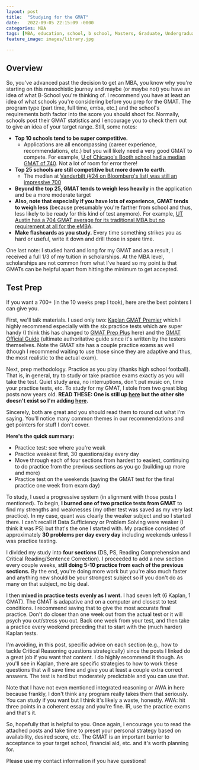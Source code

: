 ```yaml
---
layout: post
title:  "Studying for the GMAT"
date:   2022-09-05 22:15:09 -0000
categories: MBA
tags: [MBA, education, school, b school, Masters, Graduate, Undergraduate]
feature_image: images/library.jpg

---
```

## Overview
So, you've advanced past the decision to get an MBA, you know why you're starting on this masochistic journey and maybe (or maybe not) you have an idea of what B-School you're thinking of.  I recommend you have at least an idea of what schools you're considering before you prep for the GMAT. <!--more--> The program type (part time, full time, emba, etc.) and the school's requirements both factor into the score you should shoot for.  Normally, schools post their GMAT statistics and I encourage you to check them out to give an idea of your target range.  Still, some notes:

* **Top 10 schools tend to be super competitive.**
    * Applications are all encompassing (career experience, recommendations, etc.) but you will likely need a very good GMAT to compete.  For example, [U of Chicago's Booth  school had a median GMAT of 740][uofc]. Not a lot of room for error there!
* **Top 25 schools are still competitive but more down to earth.**
    * The median at [Vanderbilt (#24 on Bloomberg's list) was still an impressive 700][vandy]
* **Beyond the top 25, GMAT tends to weigh less heavily** in the application and be a more moderate target
* **Also, note that especially if you have lots of experience, GMAT tends to weigh less** (because presumably you're farther from school and thus, less likely to be ready for this kind of test anymore). For example, [UT Austin has a 704 GMAT average for its traditional MBA but no requirement at all for the eMBA][ut].
* **Make flashcards as you study.**  Every time something strikes you as hard or useful, write it down and drill those in spare time.

One last note: I studied hard and long for my GMAT and as a result, I received a full 1/3 of my tuition in scholarships.  At the MBA level, scholarships are not common from what I've heard so my point is that GMATs can be helpful apart from hitting the minimum to get accepted.

## Test Prep
If you want a 700+ (in the 10 weeks prep I took), here are the best pointers I can give you.

First, we'll talk materials.  I used only two: [Kaplan GMAT Premier][kaplan] which I highly recommend especially with the six practice tests which are super handy (I think this has changed to [GMAT Prep Plus][gpp] here) and the [GMAT Official Guide][gmatog] (ultimate authoritative guide since it's written by the testers themselves.  Note the GMAT site has a couple practice exams as well (though I recommend waiting to use those since they are adaptive and thus, the most realistic to the actual exam).

Next, prep methodology.  Practice as you play (thanks high school football).  That is, in general, try to study or take practice exams exactly as you will take the test.  Quiet study area, no interruptions, don't put music on, time your practice tests, etc.  To study for my GMAT, I stole from two great blog posts now years old. **READ THESE: One is still up [here][post1] but the other site doesn't exist so I'm adding [here](/seven_timelines/reference_pages/ursula_post_archive.html)**. 

Sincerely, both are great and you should read them to round out what I'm saying.  You'll notice many common themes in our recommendations and get pointers for stuff I don't cover.

**Here's the quick summary:**
* Practice test: see where you're weak
* Practice weakest first, 30 questions/day every day
* Move through each of four sections from hardest to easiest, continuing to do practice from the previous sections as you go (building up more and more)
* Practice test on the weekends (saving the GMAT test for the final practice one week from exam day)

To study, I used a progressive system (in alignment with those posts I mentioned).  To begin, **I burned one of two practice tests from GMAT** to find my strengths and weaknesses (my other test was saved as my very last practice).  In my case, quant was clearly the weaker subject and so I started there.  I can't recall if Data Sufficiency or Problem Solving were weaker (I think it was PS) but that's the one I started with.  My practice consisted of approximately **30 problems per day every day** including weekends unless I was practice testing.  

I divided my study into **four sections** (DS, PS, Reading Comprehension and Critical Reading/Sentence Correction).  I proceeded to add a new section every couple weeks, **still doing 5-10 practice from each of the previous sections.**  By the end, you're doing more work but you're also much faster and anything new should be your strongest subject so if you don't do as many on that subject, no big deal.

I then **mixed in practice tests evenly as I went.**  I had seven left (6 Kaplan, 1 GMAT).  The GMAT is adapative and on a computer and closest to test conditions.  I recommend saving that to give the most accurate final practice.  Don't do closer than one week out from the actual test or it will psych you out/stress you out.  Back one week from your test, and then take a practice every weekend preceding that to start with the (much harder) Kaplan tests.

I'm avoiding, in this post, specific advice on each section (e.g., how to tackle Critical Reasoning questions strategically) since the posts I linked do a great job if you want that content.  I do highly recommend it though.  As you'll see in Kaplan, there are specific strategies to how to work these questions that will save time and give you at least a couple extra correct answers.  The test is hard but moderately predictable and you can use that.

Note that I have not even mentioned integrated reasoning or AWA in here because frankly, I don't think any program really takes them that seriously.  You can study if you want but I think it's likely a waste, honestly.  AWA: hit three points in a coherent essay and you're fine.  IR, use the practice exams and that's it.

So, hopefully that is helpful to you.  Once again, I encourage you to read the attached posts and take time to preset your personal strategy based on availability, desired score, etc.  The GMAT is an important barrier to acceptance to your target school, financial aid, etc. and it's worth planning for.

Please use my contact information if you have questions!

[kaplan]: https://www.amazon.com/GMAT-Premier-2017-Practice-Tests/dp/1506203213/ref=sr_1_4?crid=1RPQDQ8ALTHKQ&keywords=kaplan+gmat+premier&qid=1662438013&sprefix=kaplan+gmat+premier%2Caps%2C112&sr=8-4
[gpp]: https://www.amazon.com/GMAT-Prep-Plus-2022-2023-Strategies-dp-1506277233/dp/1506277233/ref=dp_ob_title_bk
[gmatog]: https://www.amazon.com/GMAT-Official-Guide-2022-Bundle/dp/1119794013/ref=sr_1_1?keywords=gmat+official+guide&qid=1662438128&s=books&sprefix=gmat+offic%2Cstripbooks%2C102&sr=1-1
[uofc]: https://www.chicagobooth.edu/mba/full-time/admissions/class-profile
[vandy]: https://business.vanderbilt.edu/mba/class-profile/
[ut]: https://fortune.com/education/business/mba/rankings/university-of-texas-austin-mccombs/
[post1]: https://www.beatthegmat.com/720-96th-percentile-how-i-beat-the-gmat-t13.html
[post2]: /reference_pages/ursula_post_archive.html